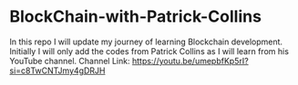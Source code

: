 # BlockChain-with-Patrick-Collins

In this repo I will update my journey of learning Blockchain development. Initially I will only add the codes from Patrick Collins as I will learn from his YouTube channel. 
Channel Link: https://youtu.be/umepbfKp5rI?si=c8TwCNTJmy4gDRJH
